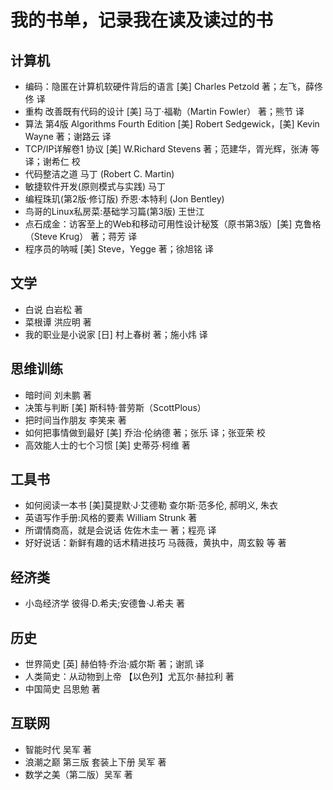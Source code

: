 # 我的书单，记录我在读及读过的书
## 计算机
- 编码：隐匿在计算机软硬件背后的语言 [美] Charles Petzold 著；左飞，薛佟佟 译
- 重构 改善既有代码的设计 [美] 马丁·福勒（Martin Fowler） 著；熊节 译
- 算法 第4版 Algorithms Fourth Edition [美] Robert Sedgewick，[美] Kevin Wayne 著；谢路云 译
- TCP/IP详解卷1 协议 [美] W.Richard Stevens 著；范建华，胥光辉，张涛 等 译；谢希仁 校
- 代码整洁之道 马丁 (Robert C. Martin)
- 敏捷软件开发(原则模式与实践) 马丁
- 编程珠玑(第2版·修订版) 乔恩·本特利 (Jon Bentley)
- 鸟哥的Linux私房菜:基础学习篇(第3版) 王世江
- 点石成金：访客至上的Web和移动可用性设计秘笈（原书第3版）[美] 克鲁格（Steve Krug） 著；蒋芳 译
- 程序员的呐喊 [美] Steve，Yegge 著；徐旭铭 译
## 文学
- 白说 白岩松 著
- 菜根谭 洪应明 著
- 我的职业是小说家 [日] 村上春树 著；施小炜 译
## 思维训练
- 暗时间 刘未鹏 著
- 决策与判断 [美] 斯科特·普劳斯（ScottPlous） 
- 把时间当作朋友 李笑来 著
- 如何把事情做到最好 [美] 乔治·伦纳德 著；张乐 译；张亚荣 校
- 高效能人士的七个习惯 [美] 史蒂芬·柯维 著
## 工具书
- 如何阅读一本书 [美]莫提默·J·艾德勒 查尔斯·范多伦, 郝明义, 朱衣
- 英语写作手册:风格的要素 William Strunk 著
- 所谓情商高，就是会说话 佐佐木圭一 著；程亮 译
- 好好说话：新鲜有趣的话术精进技巧 马薇薇，黄执中，周玄毅 等 著
## 经济类
- 小岛经济学 彼得·D.希夫;安德鲁·J.希夫 著
## 历史
- 世界简史 [英] 赫伯特·乔治·威尔斯 著；谢凯 译
- 人类简史：从动物到上帝 【以色列】尤瓦尔·赫拉利 著
- 中国简史 吕思勉 著
## 互联网
- 智能时代 吴军 著
- 浪潮之巅 第三版 套装上下册 吴军 著
- 数学之美（第二版）吴军 著

